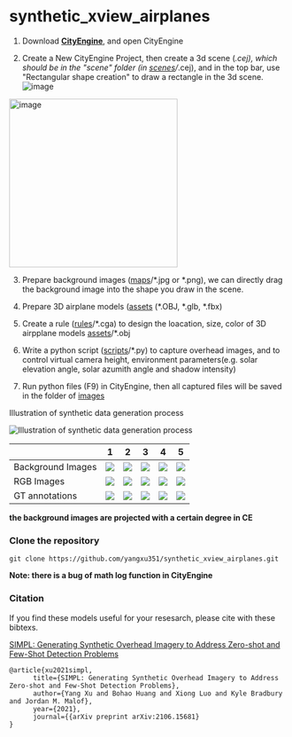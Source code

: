 # synthetic_xview_airplanes

1. Download **[CityEngine](https://www.esri.com/en-us/arcgis/products/arcgis-cityengine/overview)**, and open CityEngine

2. Create a New CityEngine Project, then create a 3d scene (*.cej), which should be in the "scene" folder (in [scenes](https://github.com/yangxu351/synthetic_xview_airplanes/tree/master/scenes/scenes_of_xview)/*.cej), and in the top bar, use "Rectangular shape creation" to draw a rectangle in the 3d scene. ![image](https://user-images.githubusercontent.com/12199053/120770167-75d6d080-c550-11eb-9904-e33dbff1a866.png) 
 <img  alt = "image" src="https://user-images.githubusercontent.com/12199053/120770448-bb939900-c550-11eb-8354-12504507994b.png" width="304" height="304">


3. Prepare background images ([maps](https://github.com/yangxu351/synthetic_xview_airplanes/tree/master/maps/*.jpg)/*.jpg or *.png), we can directly drag the background image into the shape you draw in the scene. 

4. Prepare 3D airplane models ([assets](https://github.com/yangxu351/synthetic_xview_airplanes/raw/master/assets/aircraft/) (\*.OBJ, \*.glb, \*.fbx) 

5. Create a rule ([rules](https://github.com/yangxu351/synthetic_xview_airplanes/raw/master/rules/xview_gaussian/xsbw_xcolor_uniform_CC1/)/\*.cga) to design the loacation, size, color of 3D airpplane models [assets](https://github.com/yangxu351/synthetic_xview_airplanes/tree/master/assets)/\*.obj

6. Write a python script ([scripts](https://github.com/yangxu351/synthetic_xview_airplanes/tree/master/scripts/gaussian_square)/\*.py) to capture overhead images, and to control virtual camera height, environment parameters(e.g. solar elevation angle, solar azumith angle and shadow intensity)

7. Run python files (F9) in CityEngine, then all captured files will be saved in the folder of [images](https://github.com/yangxu351/synthetic_xview_airplanes/tree/master/images)

Illustration of synthetic data generation process

<img alt="Illustration of synthetic data generation process" src="https://user-images.githubusercontent.com/12199053/121108937-33a5db80-c83d-11eb-9828-abf8002138f1.png" >


| | 1 | 2 | 3 | 4 | 5 |
| --- | --- | --- | --- | --- | --- |
|Background Images|![](https://github.com/yangxu351/synthetic_xview_airplanes/raw/master/maps/1087_bkg_1_1.jpg) | ![](https://github.com/yangxu351/synthetic_xview_airplanes/raw/master/maps/310_bkg_5_3.jpg) |![](https://github.com/yangxu351/synthetic_xview_airplanes/raw/master/maps/2179_bkg_2_2.jpg) | ![](https://github.com/yangxu351/synthetic_xview_airplanes/raw/master/maps/310_bkg_4_4.jpg) |![](https://github.com/yangxu351/synthetic_xview_airplanes/raw/master/maps/1094_bkg_1_3.jpg)  |
|RGB Images|![](https://github.com/yangxu351/synthetic_xview_airplanes/raw/master/images/syn_xview_bkg_new_bkg_unif_shdw_split_scatter_gauss_rndsolar_ssig0.08_color_square_bias0_CC1_v50/color_all_images_step182.4/color_airplanes_xview_background_sd30_1.png) | ![](https://github.com/yangxu351/synthetic_xview_airplanes/raw/master/images/syn_xview_bkg_new_bkg_unif_shdw_split_scatter_gauss_rndsolar_ssig0.08_color_square_bias0_CC1_v50/color_all_images_step182.4/color_airplanes_xview_background_sd783_1.png) |![](https://github.com/yangxu351/synthetic_xview_airplanes/raw/master/images/syn_xview_bkg_new_bkg_unif_shdw_split_scatter_gauss_rndsolar_ssig0.08_color_square_bias0_CC1_v50/color_all_images_step182.4/color_airplanes_xview_background_sd2532_1.png) | ![](https://github.com/yangxu351/synthetic_xview_airplanes/raw/master/images/syn_xview_bkg_new_bkg_unif_shdw_split_scatter_gauss_rndsolar_ssig0.08_color_square_bias0_CC1_v50/color_all_images_step182.4/color_airplanes_xview_background_sd4818_1.png) |![](https://github.com/yangxu351/synthetic_xview_airplanes/raw/master/images/syn_xview_bkg_new_bkg_unif_shdw_split_scatter_gauss_rndsolar_ssig0.08_color_square_bias0_CC1_v50/color_all_images_step182.4/color_airplanes_xview_background_sd1470_1.png)  |
|GT annotations|![](https://github.com/yangxu351/synthetic_xview_airplanes/raw/master/images/syn_xview_bkg_new_bkg_unif_shdw_split_scatter_gauss_rndsolar_ssig0.08_color_square_bias0_CC1_v50/color_all_annos_step182.4/color_airplanes_xview_background_sd30_1.png) | ![](https://github.com/yangxu351/synthetic_xview_airplanes/raw/master/images/syn_xview_bkg_new_bkg_unif_shdw_split_scatter_gauss_rndsolar_ssig0.08_color_square_bias0_CC1_v50/color_all_annos_step182.4/color_airplanes_xview_background_sd783_1.png) | ![](https://github.com/yangxu351/synthetic_xview_airplanes/raw/master/images/syn_xview_bkg_new_bkg_unif_shdw_split_scatter_gauss_rndsolar_ssig0.08_color_square_bias0_CC1_v50/color_all_annos_step182.4/color_airplanes_xview_background_sd2532_1.png) | ![](https://github.com/yangxu351/synthetic_xview_airplanes/raw/master/images/syn_xview_bkg_new_bkg_unif_shdw_split_scatter_gauss_rndsolar_ssig0.08_color_square_bias0_CC1_v50/color_all_annos_step182.4/color_airplanes_xview_background_sd4818_1.png)| ![](https://github.com/yangxu351/synthetic_xview_airplanes/raw/master/images/syn_xview_bkg_new_bkg_unif_shdw_split_scatter_gauss_rndsolar_ssig0.08_color_square_bias0_CC1_v50/color_all_annos_step182.4/color_airplanes_xview_background_sd1470_1.png) |

**the background images are projected with a certain degree in CE**

### Clone the repository ###

```git clone https://github.com/yangxu351/synthetic_xview_airplanes.git```


**Note: there is a bug of math log function in CityEngine**

### Citation ###

If you find these models useful for your resesarch, please cite with these bibtexs.

[SIMPL: Generating Synthetic Overhead Imagery to Address Zero-shot and Few-Shot Detection Problems](https://arxiv.org/ftp/arxiv/papers/2106/2106.15681.pdf) 

```
@article{xu2021simpl,
      title={SIMPL: Generating Synthetic Overhead Imagery to Address Zero-shot and Few-Shot Detection Problems}, 
      author={Yang Xu and Bohao Huang and Xiong Luo and Kyle Bradbury and Jordan M. Malof},
      year={2021},
      journal={{arXiv preprint arXiv:2106.15681}
}
```
